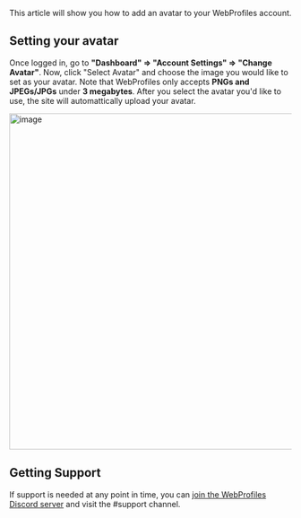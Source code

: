 This article will show you how to add an avatar to your WebProfiles account.

## Setting your avatar

Once logged in, go to **"Dashboard" => "Account Settings" => "Change Avatar"**. 
Now, click "Select Avatar" and choose the image you would like to set as your avatar. Note that WebProfiles only accepts **PNGs and JPEGs/JPGs** under **3 megabytes**.
After you select the avatar you'd like to use, the site will automattically upload your avatar.

<img width="600" alt="image" src="https://user-images.githubusercontent.com/29466935/158069547-fe3f8c33-ca6b-472d-ade4-19176c460f39.png">

## Getting Support

If support is needed at any point in time, you can [join the WebProfiles Discord server](https://discord.gg/j6hwcDp6xN) and visit the #support channel.
